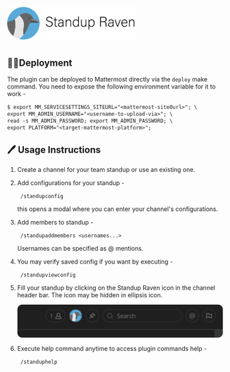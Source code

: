<img src="assets/images/banner.png" width="300px">

#

## 🏌️‍♀️Deployment

The plugin can be deployed to Mattermost directly via the `deploy` make command. You need to expose the following
environment variable for it to work -

    $ export MM_SERVICESETTINGS_SITEURL="<mattermost-site0url>"; \
    export MM_ADMIN_USERNAME="<username-to-upload-via>"; \
    read -s MM_ADMIN_PASSWORD; export MM_ADMIN_PASSWORD; \
    export PLATFORM="<target-mattermost-platform>";

## 🖊 Usage Instructions

1. Create a channel for your team standup or use an existing one.

1. Add configurations for your standup -

        /standupconfig
        
    this opens a modal where you can enter your channel's configurations.

1. Add members to standup -

        /standupaddmembers <usernames...>
        
    Usernames can be specified as @ mentions.
    
1. You may verify saved config if you want by executing -

        /standupviewconfig
        
1. Fill your standup by clicking on the Standup Raven icon in the channel header bar. The icon may be hidden in ellipsis icon.

    ![](assets/images/channel_header_button.png)
    
1. Execute help command anytime to access plugin commands help -

        /standuphelp 
